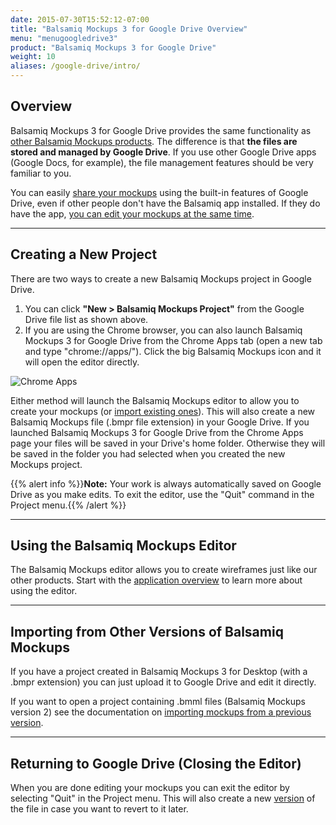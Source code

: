 ```yaml
---
date: 2015-07-30T15:52:12-07:00
title: "Balsamiq Mockups 3 for Google Drive Overview"
menu: "menugoogledrive3"
product: "Balsamiq Mockups 3 for Google Drive"
weight: 10
aliases: /google-drive/intro/
---
```


## Overview

Balsamiq Mockups 3 for Google Drive provides the same functionality as [other Balsamiq Mockups products](https://balsamiq.com/products/compare/). The difference is that **the files are stored and managed by Google Drive**. If you use other Google Drive apps (Google Docs, for example), the file management features should be very familiar to you.

You can easily [share your mockups](../drive-files/#sharing-via-google-drive) using the built-in features of Google Drive, even if other people don't have the Balsamiq app installed. If they do have the app, [you can edit your mockups at the same time](../collaborating/).

---

## Creating a New Project

There are two ways to create a new Balsamiq Mockups project in Google Drive.

1.  You can click **"New > Balsamiq Mockups Project"** from the Google Drive file list as shown above.
2.  If you are using the Chrome browser, you can also launch Balsamiq Mockups 3 for Google Drive from the Chrome Apps tab (open a new tab and type "chrome://apps/"). Click the big Balsamiq Mockups icon and it will open the editor directly.

![Chrome Apps](//media.balsamiq.com/img/support/docs/gdrive/userguide/chromeapps.png)

​Either method will launch the Balsamiq Mockups editor to allow you to create your mockups (or [import existing ones](#importing-from-other-versions-of-balsamiq-mockups)). This will also create a new Balsamiq Mockups file (.bmpr file extension) in your Google Drive. If you launched Balsamiq Mockups 3 for Google Drive from the Chrome Apps page your files will be saved in your Drive's home folder. Otherwise they will be saved in the folder you had selected when you created the new Mockups project.

{{% alert info %}}**Note:** Your work is always automatically saved on Google Drive as you make edits. To exit the editor, use the "Quit" command in the Project menu.{{% /alert %}}

* * *

## Using the Balsamiq Mockups Editor

The Balsamiq Mockups editor allows you to create wireframes just like our other products. Start with the [application overview](../overview/) to learn more about using the editor.

* * *

## Importing from Other Versions of Balsamiq Mockups

If you have a project created in Balsamiq Mockups 3 for Desktop (with a .bmpr extension) you can just upload it to Google Drive and edit it directly.

If you want to open a project containing .bmml files (Balsamiq Mockups version 2) see the documentation on [importing mockups from a previous version](../importing/).

* * *


## Returning to Google Drive (Closing the Editor)

When you are done editing your mockups you can exit the editor by selecting "Quit" in the Project menu. This will also create a new [version](../drive-files/#managing-versions) of the file in case you want to revert to it later.
